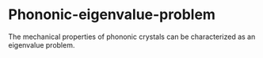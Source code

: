 # Phononic-eigenvalue-problem
The mechanical properties of phononic crystals can be characterized as an eigenvalue problem.
